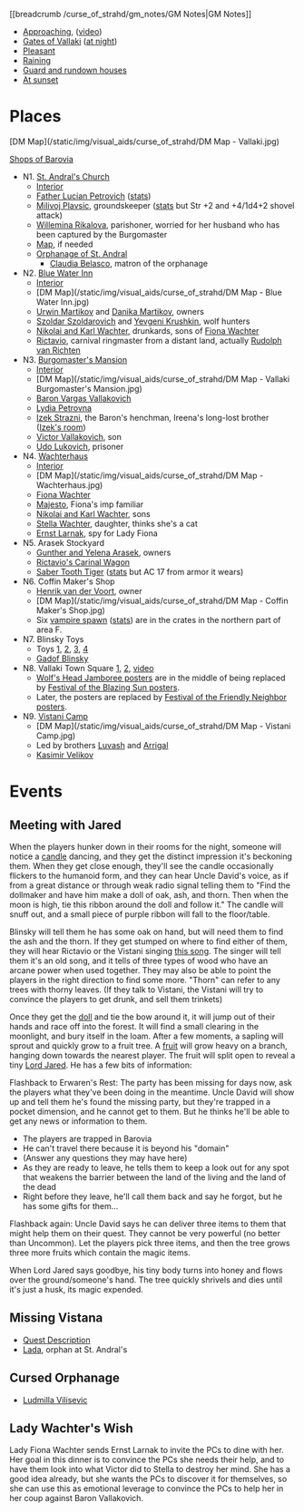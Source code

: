 [[breadcrumb /curse_of_strahd/gm_notes/GM Notes|GM Notes]]

<script type="module">
    import { init_links } from "/js/common/visual_aid_backend.js";
    init_links();
</script>

* [Approaching](^curse_of_strahd/vallaki_1.jpg), ([video](^curse_of_strahd/vallaki.mp4))
* [Gates of Vallaki](^curse_of_strahd/vallaki_2.jpg) ([at night](^curse_of_strahd/vallaki_3.jpg))
* [Pleasant](^curse_of_strahd/vallaki_9.png)
* [Raining](^curse_of_strahd/vallaki_6.jpg)
* [Guard and rundown houses](^curse_of_strahd/vallaki_7.jpg)
* [At sunset](^curse_of_strahd/vallaki_8.png)
 
# Places

[DM Map](/static/img/visual_aids/curse_of_strahd/DM Map - Vallaki.jpg)

[Shops of Barovia](https://www.gmbinder.com/share/-LTK3X6AKprD0KM1RLYC)

* N1. [St. Andral's Church](^curse_of_strahd/st_andrals_church.mp4)
  * [Interior](^curse_of_strahd/st_andrals_church_interior.jpg)
  * [Father Lucian Petrovich](^curse_of_strahd/father_lucian_petrovich.png) ([stats](https://5e.tools/bestiary.html#priest_mm))
  * [Milivoj Plavsic](^curse_of_strahd/milivoj_plavsic.png), groundskeeper ([stats](https://5e.tools/bestiary.html#commoner_mm) but Str +2 and +4/1d4+2 shovel attack)
  * [Willemina Rikalova](^curse_of_strahd/willemina_rikalova.jpg), parishoner, worried for her husband who has been captured by the Burgomaster
  * [Map](https://old.reddit.com/r/dungeondraft/comments/grnmuy/the_church_of_saint_andral_23x34_ppi_100/), if needed
  * [Orphanage of St. Andral](^curse_of_strahd/st_andrals_orphanage.jpg)
      * [Claudia Belasco](^curse_of_strahd/claudia_belasco.jpg), matron of the orphanage
* N2. [Blue Water Inn](^curse_of_strahd/blue_water_inn.mp4)
  * [Interior](^curse_of_strahd/blue_water_inn_interior.jpg)
  * [DM Map](/static/img/visual_aids/curse_of_strahd/DM Map - Blue Water Inn.jpg)
  * [Urwin Martikov](^curse_of_strahd/urwin_martikov.jpg) and [Danika Martikov](^curse_of_strahd/danika_martikov.jpg), owners
  * [Szoldar Szoldarovich](^curse_of_strahd/szoldar_szoldarovich.jpg) and [Yevgeni Krushkin](^curse_of_strahd/yevgeni_krushkin.jpg), wolf hunters
  * [Nikolai and Karl Wachter](^curse_of_strahd/nikolai_and_karl_wachter.jpg), drunkards, sons of [Fiona Wachter](^curse_of_strahd/fiona_wachter.jpg)
  * [Rictavio](^curse_of_strahd/rictavio.jpg), carnival ringmaster from a distant land, actually [Rudolph van Richten](^curse_of_strahd/rudolph_van_richten.jpg)
* N3. [Burgomaster's Mansion](^curse_of_strahd/vallaki_burgomasters_mansion.mp4)
  * [Interior](^curse_of_strahd/vallaki_burgomasters_mansion_interior.jpg)
  * [DM Map](/static/img/visual_aids/curse_of_strahd/DM Map - Vallaki Burgomaster's Mansion.jpg)
  * [Baron Vargas Vallakovich](^curse_of_strahd/baron_vargas_vallakovich.jpg)
  * [Lydia Petrovna](^curse_of_strahd/lydia_petrovna.png)
  * [Izek Strazni](^curse_of_strahd/izek_strazni.jpg), the Baron's henchman, Ireena's long-lost brother ([Izek's room](^curse_of_strahd/izeks_room.jpg))
  * [Victor Vallakovich](^curse_of_strahd/victor_vallakovich.jpg), son
  * [Udo Lukovich](^curse_of_strahd/udo_lukovich.jpg), prisoner
* N4. [Wachterhaus](^curse_of_strahd/wachterhaus.mp4)
  * [Interior](^curse_of_strahd/wachterhaus_interior.jpg)
  * [DM Map](/static/img/visual_aids/curse_of_strahd/DM Map - Wachterhaus.jpg)
  * [Fiona Wachter](^curse_of_strahd/fiona_wachter.jpg)
  * [Majesto](^curse_of_strahd/majesto.jpg), Fiona's imp familiar
  * [Nikolai and Karl Wachter](^curse_of_strahd/nikolai_and_karl_wachter.jpg), sons
  * [Stella Wachter](^curse_of_strahd/stella_wachter.jpg), daughter, thinks she's a cat
  * [Ernst Larnak](^curse_of_strahd/ernst_larnak.jpg), spy for Lady Fiona
* N5. Arasek Stockyard
  * [Gunther and Yelena Arasek](^curse_of_strahd/gunther_and_yelena_arasek.jpg), owners
  * [Rictavio's Carinal Wagon](^curse_of_strahd/rictavios_carnival_wagon.jpg)
  * [Saber Tooth Tiger](^curse_of_strahd/saber_tooth_tiger.jpg) ([stats](https://5e.tools/bestiary.html#saber-toothed%20tiger_mm) but AC 17 from armor it wears)
* N6. Coffin Maker's Shop
  * [Henrik van der Voort](^curse_of_strahd/henrik_van_der_voort.jpg), owner
  * [DM Map](/static/img/visual_aids/curse_of_strahd/DM Map - Coffin Maker's Shop.jpg)
  * Six [vampire spawn](^curse_of_strahd/vampire_spawn.jpg) ([stats](https://5e.tools/bestiary.html#vampire%20spawn_mm)) are in the crates in the northern part of area F.
* N7. Blinsky Toys
  * Toys [1](^curse_of_strahd/blinsky_toys_1.jpg), [2](^curse_of_strahd/blinsky_toys_2.jpg), [3](^curse_of_strahd/blinsky_toys_3.jpg), [4](^curse_of_strahd/blinsky_toys_4.jpg)
  * [Gadof Blinsky](^curse_of_strahd/gadof_blinsky.jpg)
* N8. Vallaki Town Square [1](^curse_of_strahd/vallaki_town_square.jpg), [2](^curse_of_strahd/vallaki_5.jpg), [video](^curse_of_strahd/vallaki_town_square.mp4)
  * [Wolf's Head Jamboree posters](^curse_of_strahd/wolfs_head_jamboree_poster.jpg) are in the middle of being replaced by [Festival of the Blazing Sun posters](^curse_of_strahd/festival_of_the_blazing_sun_poster.jpg).
  * Later, the posters are replaced by [Festival of the Friendly Neighbor posters](^curse_of_strahd/festival_of_the_friendly_neighbor.png).
* N9. [Vistani Camp](^curse_of_strahd/vistani_camp.mp4)
  * [DM Map](/static/img/visual_aids/curse_of_strahd/DM Map - Vistani Camp.jpg)
  * Led by brothers [Luvash](^curse_of_strahd/luvash.jpg) and [Arrigal](^curse_of_strahd/arrigal.png)
  * [Kasimir Velikov](^curse_of_strahd/kasimir_velikov.jpg)


# Events

## Meeting with Jared

When the players hunker down in their rooms for the night, someone will notice a [candle](^curse_of_strahd/candle.jpg) dancing, and they get the distinct impression it's beckoning them. When they get close enough, they'll see the candle occasionally flickers to the humanoid form, and they can hear Uncle David's voice, as if from a great distance or through weak radio signal telling them to "Find the dollmaker and have him make a doll of oak, ash, and thorn. Then when the moon is high, tie this ribbon around the doll and follow it." The candle will snuff out, and a small piece of purple ribbon will fall to the floor/table.

Blinsky will tell them he has some oak on hand, but will need them to find the ash and the thorn. If they get stumped on where to find either of them, they will hear Rictavio or the Vistani singing [this song]($load|youtube|https://www.youtube.com/watch?v=mr1CM_yw68c). The singer will tell them it's an old song, and it tells of three types of wood who have an arcane power when used together. They may also be able to point the players in the right direction to find some more. "Thorn" can refer to any trees with thorny leaves. (If they talk to Vistani, the Vistani will try to convince the players to get drunk, and sell them trinkets)

Once they get the [doll](^curse_of_strahd/twig_blight.jpg) and tie the bow around it, it will jump out of their hands and race off into the forest. It will find a small clearing in the moonlight, and bury itself in the loam. After a few moments, a sapling will sprout and quickly grow to a fruit tree. A [fruit](^curse_of_strahd/everapple.jpg) will grow heavy on a branch, hanging down towards the nearest player. The fruit will split open to reveal a tiny [Lord Jared](^lord_jared.jpg). He has a few bits of information:

Flashback to Erwaren's Rest: The party has been missing for days now, ask the players what they've been doing in the meantime. Uncle David will show up and tell them he's found the missing party, but they're trapped in a pocket dimension, and he cannot get to them. But he thinks he'll be able to get any news or information to them.

* The players are trapped in Barovia
* He can't travel there because it is beyond his "domain"
* (Answer any questions they may have here)
* As they are ready to leave, he tells them to keep a look out for any spot that weakens the barrier between the land of the living and the land of the dead
* Right before they leave, he'll call them back and say he forgot, but he has some gifts for them...

Flashback again: Uncle David says he can deliver three items to them that might help them on their quest. They cannot be very powerful (no better than Uncommon). Let the players pick three items, and then the tree grows three more fruits which contain the magic items.

When Lord Jared says goodbye, his tiny body turns into honey and flows over the ground/someone's hand. The tree quickly shrivels and dies until it's just a husk, its magic expended. 

## Missing Vistana

* [Quest Description](https://docs.google.com/document/d/12EbCatMMviZfxQy1Ldh9Rk3Rez_J70yI0UJG8gSrnbw/view#heading=h.w6irt8m66qdy)
* [Lada](^curse_of_strahd/orphan.jpg), orphan at St. Andral's

## Cursed Orphanage

* [Ludmilla Vilisevic](^curse_of_strahd/ludmilla_vilisevic.jpg)

## Lady Wachter's Wish

Lady Fiona Wachter sends Ernst Larnak to invite the PCs to dine with her. Her goal in this dinner is to convince the PCs she needs their help, and to have them look into what Victor did to Stella to destroy her mind. She has a good idea already, but she wants the PCs to discover it for themselves, so she can use this as emotional leverage to convince the PCs to help her in her coup against Baron Vallakovich.
